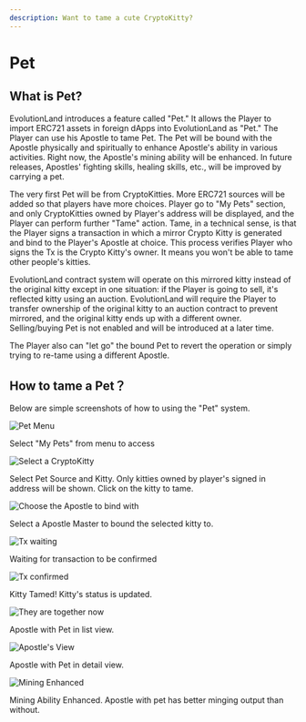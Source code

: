 ```yaml
---
description: Want to tame a cute CryptoKitty?
---
```


# Pet

## What is Pet?

EvolutionLand introduces a feature called "Pet." It allows the Player to import ERC721 assets in foreign dApps into EvolutionLand as "Pet." The Player can use his Apostle to tame Pet. The Pet will be bound with the Apostle physically and spiritually to enhance Apostle's ability in various activities. Right now, the Apostle's mining ability will be enhanced. In future releases, Apostles' fighting skills, healing skills, etc., will be improved by carrying a pet.

The very first Pet will be from CryptoKitties. More ERC721 sources will be added so that players have more choices. Player go to "My Pets" section, and only CryptoKitties owned by Player's address will be displayed, and the Player can perform further "Tame" action. Tame, in a technical sense, is that the Player signs a transaction in which a mirror Crypto Kitty is generated and bind to the Player's Apostle at choice. This process verifies Player who signs the Tx is the Crypto Kitty's owner. It means you won't be able to tame other people's kitties. 

EvolutionLand contract system will operate on this mirrored kitty instead of the original kitty except in one situation: if the Player is going to sell, it's reflected kitty using an auction. EvolutionLand will require the Player to transfer ownership of the original kitty to an auction contract to prevent mirrored, and the original kitty ends up with a different owner. Selling/buying Pet is not enabled and will be introduced at a later time.

The Player also can "let go" the bound Pet to revert the operation or simply trying to re-tame using a different Apostle.

## How to tame a Pet？


Below are simple screenshots of how to using the "Pet" system.

![Pet Menu](../../.gitbook/assets/pet1.png)

Select "My Pets" from menu to access

![Select a CryptoKitty](../../.gitbook/assets/pet2.png)

Select Pet Source and Kitty.  Only kitties owned by player's signed in address will be shown.  Click on the kitty to tame.

![Choose the Apostle to bind with](../../.gitbook/assets/pet3.png)

Select a Apostle Master to bound the selected kitty to.

![Tx waiting](../../.gitbook/assets/pet4.png)

Waiting for transaction to be confirmed

![Tx confirmed](../../.gitbook/assets/pet5.png)

Kitty Tamed!  Kitty's status is updated.

![They are together now](../../.gitbook/assets/pet6.png)

Apostle with Pet in list view.

![Apostle's View](../../.gitbook/assets/pet7.png)

Apostle with Pet in detail view.

![Mining Enhanced](../../.gitbook/assets/pet8.png)

Mining Ability Enhanced.  Apostle with pet has better minging output than without.

